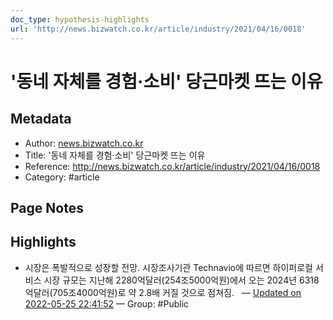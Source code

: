 ```yaml
---
doc_type: hypothesis-highlights
url: 'http://news.bizwatch.co.kr/article/industry/2021/04/16/0018'
---
```


# '동네 자체를 경험·소비' 당근마켓 뜨는 이유

## Metadata
- Author: [news.bizwatch.co.kr]()
- Title: '동네 자체를 경험·소비' 당근마켓 뜨는 이유
- Reference: http://news.bizwatch.co.kr/article/industry/2021/04/16/0018
- Category: #article

## Page Notes
## Highlights
- 시장은 폭발적으로 성장할 전망. 시장조사기관 Technavio에 따르면 하이퍼로컬 서비스 시장 규모는 지난해 2280억달러(254조5000억원)에서 오는 2024년 6318억달러(705조4000억원)로 약 2.8배 커질 것으로 점쳐짐.   — [Updated on 2022-05-25 22:41:52](https://hyp.is/byz4wNwwEeyTCLvhxLvJGw/news.bizwatch.co.kr/article/industry/2021/04/16/0018) — Group: #Public



